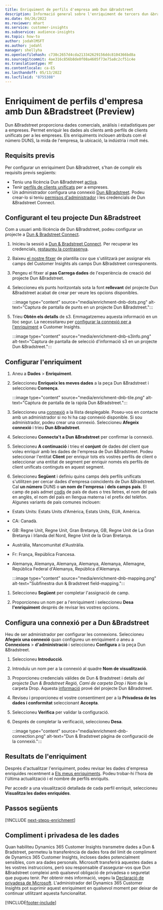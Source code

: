 ```yaml
---
title: Enriquiment de perfils d'empresa amb Dun &Bradstreet
description: Informació general sobre l'enriquiment de tercers dun &bradstreet.
ms.date: 04/26/2022
ms.reviewer: mhart
ms.service: customer-insights
ms.subservice: audience-insights
ms.topic: how-to
author: jodahlMSFT
ms.author: jodahl
manager: shellyha
ms.openlocfilehash: c738c2657d4cda213342629156ddc8104366bd8a
ms.sourcegitcommit: 4ae316c856b8de0f08a4605f73e75a8c2cf51c4e
ms.translationtype: MT
ms.contentlocale: ca-ES
ms.lasthandoff: 05/13/2022
ms.locfileid: "8755388"
---
```

# <a name="enrichment-of-company-profiles-with-dun--bradstreet-preview"></a>Enriquiment de perfils d'empresa amb Dun &Bradstreet (Preview)

Dun &Bradstreet proporciona dades comercials, anàlisis i estadístiques per a empreses. Permet enriquir les dades als clients amb perfils de clients unificats per a les empreses. Els enriquiments inclouen atributs com el número DUNS, la mida de l'empresa, la ubicació, la indústria i molt més.

## <a name="prerequisites"></a>Requisits previs

Per configurar un enriquiment Dun &Bradstreet, s'han de complir els requisits previs següents:

- Teniu una llicència Dun &Bradstreet [activa](https://www.dnb.com/marketing/media/give-your-data-a-boost.html?source=microsoft_audience_insights).
- Tenir [perfils de clients unificats](customer-profiles.md) per a empreses.
- Un administrador configura una connexió [Dun &Bradstreet](connections.md). Podeu crear-lo si teniu [permisos d'administrador](permissions.md#admin) i les credencials de Dun &Bradstreet Connect.

## <a name="setting-up-your-dun--bradstreet-project"></a>Configurant el teu projecte Dun &Bradstreet

Com a usuari amb llicència de Dun &Bradstreet, podeu configurar un projecte a [Dun & Bradstreet Connect](https://connect.dnb.com?lead_source=microsoft_audienceinsights).


1. Inicieu la sessió a [Dun & Bradstreet Connect](https://connect.dnb.com?lead_source=microsoft_audienceinsights). Per recuperar les credencials, [restaureu la contrasenya](https://sso.dnb.com/signin/forgot-password?lead_source=microsoft_audienceinsights).

1. Baixeu [el nostre fitxer](https://c360devenrichment.blob.core.windows.net/mapping/DnBCIdatamapping.csv) de plantilla csv que s'utilitzarà per assignar els camps del Customer Insights als camps Dun &Bradstreet corresponents.

1. Pengeu el fitxer al **pas Carrega dades** de l'experiència de creació del projecte Dun &Bradstreet.

1. Seleccioneu els punts horitzontals sota la font **rellevant** del projecte Dun &Bradstreet acabat de crear per veure les opcions disponibles.

   :::image type="content" source="media/enrichment-dnb-dots.png" alt-text="Captura de pantalla de punts en un projecte Dun &Bradstreet.":::

1. Trieu **Obtén els detalls** de s3. Emmagatzemeu aquesta informació en un lloc segur. La necessitareu per [configurar la connexió per a l'enriquiment](#configure-a-connection-for-dun--bradstreet) a Customer Insights.

   :::image type="content" source="media/enrichment-dnb-s3info.png" alt-text="Captura de pantalla de selecció d'informació s3 en un projecte Dun &Bradstreet.":::

## <a name="configure-the-enrichment"></a>Configurar l'enriquiment

1. Aneu a **Dades** > **Enriquiment**.

1. Seleccioneu **Enriqueix les meves dades** a la peça Dun &Bradstreet i seleccioneu **Comença**.

   :::image type="content" source="media/enrichment-dnb-tile.png" alt-text="Captura de pantalla de la rajola Dun &Bradstreet.":::

1. Seleccioneu una [connexió](connections.md) a la llista desplegable. Poseu-vos en contacte amb un administrador si no hi ha cap connexió disponible. Si sou administrador, podeu crear una connexió. Seleccioneu **Afegeix connexió** i trieu **Dun &Bradstreet**.

1. Seleccioneu **Connecta't a Dun &Bradstreet** per confirmar la connexió.

1. Seleccioneu **A continuació** i trieu el **conjunt** de dades del client que voleu enriquir amb les dades de l'empresa de Dun &Bradstreet. Podeu seleccionar l'entitat **Client** per enriquir tots els vostres perfils de client o seleccionar una entitat de segment per enriquir només els perfils de client unificats continguts en aquest segment.

1. Seleccioneu **Següent** i definiu quins camps dels perfils unificats s'utilitzen per cercar dades d'empresa coincidents de Dun &Bradstreet. Cal **un número** DUNS o **un nom de l'empresa** i **dels camps país**. El camp de país admet [codis](https://www.iso.org/iso-3166-country-codes.html) de país de dues o tres lletres, el nom del país en anglès, el nom del país en llengua materna i el prefix del telèfon. Algunes variants de país comunes inclouen:

- Estats Units: Estats Units d'Amèrica, Estats Units, EUA, Amèrica.
- CA: Canadà.
- GB: Regne Unit, Regne Unit, Gran Bretanya, GB, Regne Unit de La Gran Bretanya i Irlanda del Nord, Regne Unit de la Gran Bretanya.
- Austràlia, Mancomunitat d'Austràlia.
- Fr: França, República Francesa.
- Alemanya, Alemanya, Alemanya, Alemanya, Alemanya, Allemagne, República Federal d'Alemanya, República d'Alemanya.

   :::image type="content" source="media/enrichment-dnb-mapping.png" alt-text="Subfinestra dun & Bradstreet field-mapping.":::

1. Seleccioneu **Següent** per completar l'assignació de camp.

1. Proporcioneu un nom per a l'enriquiment i seleccioneu **Desa l'enriquiment** després de revisar les vostres opcions.

## <a name="configure-a-connection-for-dun--bradstreet"></a>Configura una connexió per a Dun &Bradstreet

Heu de ser administrador per configurar les connexions. Seleccioneu **Afegeix una connexió** quan configureu un enriquiment *o* aneu a **Connexions** > **d'administració** i seleccioneu **Configura** a la peça Dun &Bradstreet.

1. Seleccioneu **Introducció**.

1. Introduïu un nom per a la connexió al quadre **Nom de visualització**.

1. Proporcioneu credencials vàlides de Dun & Bradstreet i detalls *del projecte Dun & Bradstreet Regió, Camí de carpeta Drop i Nom* de la carpeta Drop. Aquesta [informació](#setting-up-your-dun--bradstreet-project) prové del projecte Dun &Bradstreet.

1. Reviseu i proporcioneu el vostre consentiment per a la **Privadesa de les dades i conformitat** seleccionant **Accepta**.

1. Seleccioneu **Verifica** per validar la configuració.

1. Després de completar la verificació, seleccioneu **Desa**.

   :::image type="content" source="media/enrichment-dnb-connection.png" alt-text="Dun & Bradstreet pàgina de configuració de la connexió.":::

## <a name="enrichment-results"></a>Resultats de l'enriquiment

Després d'actualitzar l'enriquiment, podeu revisar les dades d'empresa enriquides recentment a [Els meus enriquiments](enrichment-hub.md). Podeu trobar-hi l'hora de l'última actualització i el nombre de perfils enriquits.

Per accedir a una visualització detallada de cada perfil enriquit, seleccioneu **Visualitza les dades enriquides**.

## <a name="next-steps"></a>Passos següents

[!INCLUDE [next-steps-enrichment](includes/next-steps-enrichment.md)]

## <a name="data-privacy-and-compliance"></a>Compliment i privadesa de les dades

Quan habiliteu Dynamics 365 Customer Insights transmetre dades a Dun & Bradstreet, permeteu la transferència de dades fora del límit de compliment de Dynamics 365 Customer Insights, incloses dades potencialment sensibles, com ara dades personals. Microsoft transferirà aquestes dades a les vostres instruccions, però sou responsable d'assegurar-vos que Dun &Bradstreet compleixi amb qualsevol obligació de privadesa o seguretat que pugueu tenir. Per obtenir més informació, vegeu la [Declaració de privadesa de Microsoft](https://go.microsoft.com/fwlink/?linkid=396732).
L'administrador del Dynamics 365 Customer Insights pot suprimir aquest enriquiment en qualsevol moment per deixar de continuar utilitzant aquesta funcionalitat.

[!INCLUDE[footer-include](includes/footer-banner.md)]
